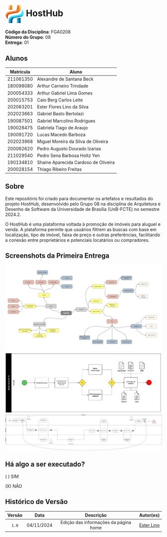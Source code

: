 # <img src="images/HostHub.png" alt="HostHub" width="60px" style="vertical-align: middle;"> HostHub


**Código da Disciplina**: FGA0208<br>
**Número do Grupo**: 08<br>
**Entrega**: 01<br>

## Alunos

|Matrícula | Aluno |
| -- | -- |
| 211061350  | Alexandre de Santana Beck           |
| 180098080  | Arthur Carneiro Trindade            |
| 200054333  | Arthur Gabriel Lima Gomes           |
| 200015753  | Caio Berg Carlos Leite              |
| 202063201  | Ester Flores Lino da Silva          |
| 202023663  | Gabriel Basto Bertolazi             |
| 190087501  | Gabriel Marcolino Rodrigues         |
| 190028475  | Gabriela Tiago de Araujo            |
| 190091720  | Lucas Macedo Barboza                |
| 202023968  | Miguel Moreira da Silva de Oliveira |
| 200062620  | Pedro Augusto Dourado Izarias       |
| 211029540  | Pedro Sena Barbosa Holtz Yen        |
| 190134810  | Shaine Aparecida Cardoso de Oliveira|
| 200028154  | Thiago Ribeiro Freitas              |

## Sobre

Este repositório foi criado para documentar os artefatos e resultados do projeto HostHub, desenvolvido pelo Grupo 08 na disciplina de Arquitetura e Desenho de Software da Universidade de Brasília (UnB-FCTE) no semestre 2024.2.

O HostHub é uma plataforma voltada à promoção de imóveis para aluguel e venda. A plataforma permite que usuários filtrem as buscas com base em localização, tipo de imóvel, faixa de preço e outras preferências, facilitando a conexão entre proprietários e potenciais locatários ou compradores.

## Screenshots da Primeira Entrega

<div style="text-align: center;">
    <img src="images/mapa_mental.v2.jpg" alt="Mapa Mental" width="700px">
</div>

<div style="text-align: center;">
    <img src="images/BPMN_tema_v2.png" alt="Mapa Mental" width="700px">
</div>

<div style="text-align: center;">
    <img src="images/BPMN_Scrum.jpg" alt="Mapa Mental" width="1000px">
</div>

## Há algo a ser executado?

( ) SIM

(X) NÃO

## Histórico de Versão

| Versão |    Data    |         Descrição          |  Autor(es)  |
| :----: | :--------: | :------------------------: | :---------: |
| `1.0`  | 04/11/2024 | Edição das informações da página home | [Ester Lino](https://github.com/esteerlino) |
